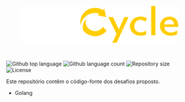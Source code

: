 <div align="center" id="top"> 
  <img src="./fullcycle-logo.svg" alt="Fullcycle" height=100/>

  &#xa0;
</div>
<div>
<p>
  <img alt="Github top language" src="https://img.shields.io/github/languages/top/{{YOUR_GITHUB_USERNAME}}/fullcycle?color=56BEB8">
  <img alt="Github language count" src="https://img.shields.io/github/languages/count/{{YOUR_GITHUB_USERNAME}}/fullcycle?color=56BEB8">
  <img alt="Repository size" src="https://img.shields.io/github/repo-size/{{YOUR_GITHUB_USERNAME}}/fullcycle?color=56BEB8">
  <img alt="License" src="https://img.shields.io/github/license/{{YOUR_GITHUB_USERNAME}}/fullcycle?color=56BEB8">
</p>
</div>
<p>Este repositório contêm o código-fonte dos desafios proposto.</p>

<ul>
<li>Golang</li>
</ul>